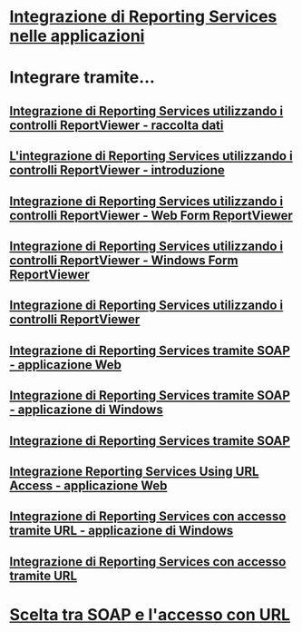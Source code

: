 # [Integrazione di Reporting Services nelle applicazioni](integrating-reporting-services-into-applications.md)

# Integrare tramite...
## [Integrazione di Reporting Services utilizzando i controlli ReportViewer - raccolta dati](integrating-reporting-services-using-reportviewer-controls-data-collection.md)
## [L'integrazione di Reporting Services utilizzando i controlli ReportViewer - introduzione](integrating-reporting-services-using-reportviewer-controls-get-started.md)
## [Integrazione di Reporting Services utilizzando i controlli ReportViewer - Web Form ReportViewer](using-the-webforms-reportviewer-control.md)
## [Integrazione di Reporting Services utilizzando i controlli ReportViewer - Windows Form ReportViewer](using-the-winforms-reportviewer-control.md)
## [Integrazione di Reporting Services utilizzando i controlli ReportViewer](integrating-reporting-services-using-reportviewer-controls.md)
## [Integrazione di Reporting Services tramite SOAP - applicazione Web](integrating-reporting-services-using-soap-web-application.md)
## [Integrazione di Reporting Services tramite SOAP - applicazione di Windows](integrating-reporting-services-using-soap-windows-application.md)
## [Integrazione di Reporting Services tramite SOAP](integrating-reporting-services-using-soap.md)
## [Integrazione Reporting Services Using URL Access - applicazione Web](integrating-reporting-services-using-url-access-web-application.md)
## [Integrazione di Reporting Services con accesso tramite URL - applicazione di Windows](integrating-reporting-services-using-url-access-windows-application.md)
## [Integrazione di Reporting Services con accesso tramite URL](integrating-reporting-services-using-url-access.md)

# [Scelta tra SOAP e l'accesso con URL](choosing-between-url-access-and-soap.md)

